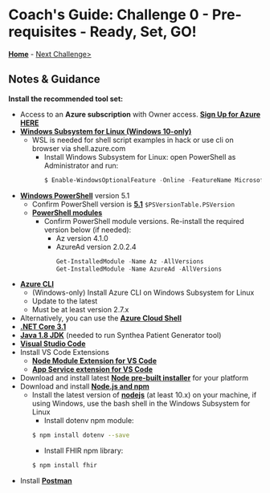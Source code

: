 # Coach's Guide: Challenge 0 - Pre-requisites - Ready, Set, GO!

**[Home](./readme.md)** - [Next Challenge>](./Solution01.md)

## Notes & Guidance

**Install the recommended tool set:**
- Access to an **Azure subscription** with Owner access. **[Sign Up for Azure HERE](https://azure.microsoft.com/en-us/free/)**
- **[Windows Subsystem for Linux (Windows 10-only)](https://docs.microsoft.com/en-us/windows/wsl/install-win10)**
    -  WSL is needed for shell script examples in hack or use cli on browser via shell.azure.com
        - Install Windows Subsystem for Linux: open PowerShell as Administrator and run:
            ```PowerShell
            $ Enable-WindowsOptionalFeature -Online -FeatureName Microsoft-Windows-Subsystem-Linux
            ```
- **[Windows PowerShell](https://docs.microsoft.com/en-us/powershell/scripting/install/installing-powershell?view=powershell-7)** version 5.1
  - Confirm PowerShell version is **[5.1](https://www.microsoft.com/en-us/download/details.aspx?id=54616)** `$PSVersionTable.PSVersion`
  - **[PowerShell modules](https://docs.microsoft.com/en-us/powershell/module/microsoft.powershell.core/about/about_modules?view=powershell-7)**
    - Confirm PowerShell module versions.  Re-install the required version below (if needed):
      - Az version 4.1.0
      - AzureAd version 2.0.2.4
        ```PowerShell
        Get-InstalledModule -Name Az -AllVersions
        Get-InstalledModule -Name AzureAd -AllVersions
        ```
- **[Azure CLI](https://docs.microsoft.com/en-us/cli/azure/install-azure-cli)**
   - (Windows-only) Install Azure CLI on Windows Subsystem for Linux
   - Update to the latest
   - Must be at least version 2.7.x
- Alternatively, you can use the **[Azure Cloud Shell](https://shell.azure.com/)**
- **[.NET Core 3.1](https://dotnet.microsoft.com/download/dotnet-core/3.1)**
- **[Java 1.8 JDK](https://www.oracle.com/java/technologies/javase/javase-jdk8-downloads.html)** (needed to run Synthea Patient Generator tool)
- **[Visual Studio Code](https://code.visualstudio.com/)**
- Install VS Code Extensions
    - **[Node Module Extension for VS Code](https://code.visualstudio.com/docs/nodejs/extensions)**
    - **[App Service extension for VS Code](https://marketplace.visualstudio.com/items?itemName=ms-azuretools.vscode-azureappservice)**
- Download and install latest **[Node pre-built installer](https://nodejs.org/en/download/)** for your platform
- Download and install **[Node.js and npm](https://docs.npmjs.com/downloading-and-installing-node-js-and-npm)**
    - Install the latest version of **[nodejs](https://docs.npmjs.com/downloading-and-installing-node-js-and-npm)** (at least 10.x) on your machine, if using Windows, use the bash shell in the Windows Subsystem for Linux
        - Install dotenv npm module:
        ```bash
        $ npm install dotenv --save
        ```
        - Install FHIR npm library:
        ```bash
        $ npm install fhir
        ```
- Install **[Postman](https://www.getpostman.com)**




